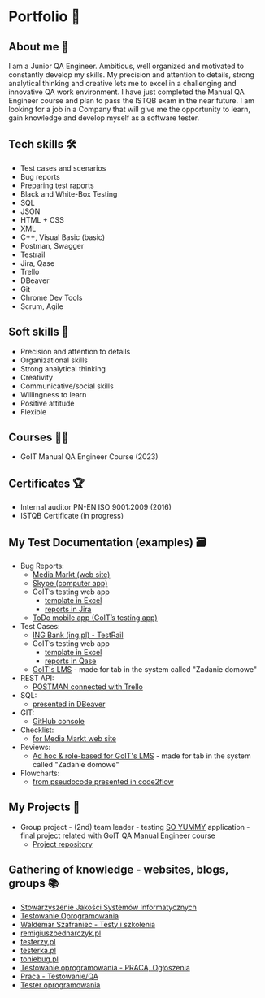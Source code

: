 # Portfolio 📜

## About me 🔎
I am a Junior QA Engineer. Ambitious, well organized and motivated to constantly develop my skills. My precision and attention to details, strong analytical thinking and creative lets me to excel in a challenging and innovative QA work environment. I have just completed the Manual QA Engineer course and plan to pass the ISTQB exam in the near future. I am looking for a job in a Company that will give me the opportunity to learn, gain knowledge and develop myself as a software tester.

## Tech skills 🛠️
* Test cases and scenarios
* Bug reports
* Preparing test raports
* Black and White-Box Testing
* SQL
* JSON
* HTML + CSS
* XML
* C++, Visual Basic (basic)
* Postman, Swagger
* Testrail
* Jira, Qase
* Trello
* DBeaver
* Git
* Chrome Dev Tools
* Scrum, Agile

## Soft skills 🙌
* Precision and attention to details
* Organizational skills
* Strong analytical thinking
* Creativity
* Communicative/social skills
* Willingness to learn
* Positive attitude
* Flexible

## Courses 👨‍🎓
* GoIT Manual QA Engineer Course (2023)

## Certificates 🏆
* Internal auditor PN-EN ISO 9001:2009 (2016)
* ISTQB Certificate (in progress)

## My Test Documentation (examples) 🗃️
* Bug Reports:
  * [Media Markt (web site)](https://drive.google.com/file/d/1dDSxo7LSdZWkeq5CiFKHFGWD2QDfVRsT/view?usp=sharing)
  * [Skype (computer app)](https://drive.google.com/file/d/10Yz8H9FHNMRv3W1TW4NboN4rkX9nG8uc/view?usp=sharing)
  * GoIT’s testing web app
    * [template in Excel](https://drive.google.com/file/d/1zs5VhpZtC0ShyWEo5hCkpkUbB_-ekZEp/view?usp=sharing)
    * [reports in Jira](https://drive.google.com/file/d/1UJmu9KlRS8R345UTGHY6MlAk7tHy5COr/view?usp=sharing)
  * [ToDo mobile app (GoIT’s testing app)](https://drive.google.com/file/d/1Oe6J9tHgSHJTf3m_okqM2q1TKXts2fMu/view?usp=sharing)
* Test Cases:
  * [ING Bank (ing.pl) - TestRail](https://drive.google.com/drive/folders/1hvD6FBSVEULTnQ5aur1qUJDHij2_VDhU?usp=sharing)
  * GoIT’s testing web app
    * [template in Excel](https://drive.google.com/file/d/1ZbHKAGoZwcH2knr_pR56YWbcvknMSmDy/view?usp=sharing)
    * [reports in Qase](https://drive.google.com/file/d/1k6c3zFVHlSOnFNquhpcViSSt5bcW8JRw/view?usp=sharing)
  * [GoIT's LMS](https://drive.google.com/file/d/1HLZKYUhBwmNyeaTKtmyJiJKoHJe6bPVv/view?usp=sharing) - made for tab in the system called "Zadanie domowe" 
* REST API:
  * [POSTMAN connected with Trello](https://drive.google.com/file/d/1J71QZrlfoGy7zNQihY1sdh4j_pnmQH_C/view?usp=sharing)
* SQL:
  * [presented in DBeaver](https://drive.google.com/file/d/1ZPeqkVovEdUlVsmmCrZO3PadIswe89jv/view?usp=sharing)
* GIT:
  * [GitHub console](https://drive.google.com/file/d/1HDeyrbd1GFuGKJuS6w_oPx3XTK3l1-Z_/view?usp=sharing)
* Checklist:
  * [for Media Markt web site](https://drive.google.com/file/d/1H6wqPxacqmZ-ToYkrBlj0FHNyv0N68jq/view?usp=sharing)
* Reviews:
  * [Ad hoc & role-based for GoIT's LMS](https://drive.google.com/file/d/1PLqWeq7FCeOA5ZWBo73zwrCvWLxSSv9t/view?usp=sharing) - made for tab in the system called "Zadanie domowe" 
* Flowcharts:
  * [from pseudocode presented in code2flow](https://drive.google.com/file/d/1O0wIr5jZtHMz-ewiAf_YfnsBSukNGSbz/view?usp=sharing)

## My Projects 🚀
* Group project - (2nd) team leader - testing [SO YUMMY](https://so-yummi-qa.netlify.app/) application - final project related with GoIT QA Manual Engineer course
   * <a href="https://github.com/MichalPwlk/SO-YUMMY" target="_blank">Project repository</a>
   
## Gathering of knowledge - websites, blogs, groups 📚
* [Stowarzyszenie Jakości Systemów Informatycznych](https://sjsi.org)
* [Testowanie Oprogramowania](https://pwicherski.gitbook.io)
* [Waldemar Szafraniec - Testy i szkolenia](https://www.wyszkolewas.com.pl/blog/)
* [remigiuszbednarczyk.pl](https://remigiuszbednarczyk.pl) 
* [testerzy.pl](http://testerzy.pl)
* [testerka.pl](http://testerka.pl)
* [toniebug.pl](https://www.toniebug.pl)
* [Testowanie oprogramowania - PRACA, Ogłoszenia](https://www.facebook.com/groups/testowanieoprogramowaniapraca/)
* [Praca - Testowanie/QA](https://www.facebook.com/groups/praca.testing/)
* [Tester oprogramowania](https://www.facebook.com/groups/TestowanieOprogramowania/)
